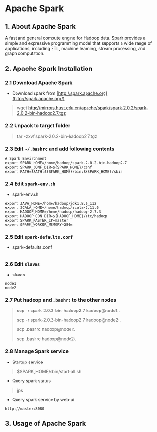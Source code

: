 # Apache Spark
## 1. About Apache Spark
A fast and general compute engine for Hadoop data. Spark provides a simple and expressive programming model that supports a wide range of applications, including ETL, machine learning, stream processing, and graph computation.


## 2. Apache Spark Installation
### 2.1 Download Apache Spark
* Download spark from [http://spark.apache.org](http://spark.apache.org/)
> wget http://mirrors.hust.edu.cn/apache/spark/spark-2.0.2/spark-2.0.2-bin-hadoop2.7.tgz

### 2.2 Unpack to target folder

> tar -zxvf spark-2.0.2-bin-hadoop2.7.tgz

### 2.3 Edit ```~/.bashrc``` and add following contents

```
# Spark Environment
export SPARK_HOME=/home/hadoop/spark-2.0.2-bin-hadoop2.7
export SPARK_CONF_DIR=${SPARK_HOME}/conf
export PATH=$PATH:${SPARK_HOME}/bin:${SPARK_HOME}/sbin
```

### 2.4 Edit ```spark-env.sh```
* spark-env.sh
```
export JAVA_HOME=/home/hadoop/jdk1.8.0_112
export SCALA_HOME=/home/hadoop/scala-2.11.8
export HADOOP_HOME=/home/hadoop/hadoop-2.7.3
export HADOOP_CON_DIR=${HADOOP_HOME}/etc/hadoop
export SPARK_MASTER_IP=master
export SPARK_WORKER_MEMORY=256m
```

### 2.5 Edit ```spark-defaults.conf```
* spark-defaults.conf
```

```

### 2.6 Edit ```slaves```
* slaves
```
node1
node2
```

### 2.7 Put hadoop and ```.bashrc``` to the other nodes

> scp -r spark-2.0.2-bin-hadoop2.7 hadoop@node1:.
>
> scp -r spark-2.0.2-bin-hadoop2.7 hadoop@node2:.
> 
> scp  .bashrc hadoop@node1:.
>
> scp  .bashrc hadoop@node2:.


### 2.8 Manage Spark service
* Startup service
> $SPARK_HOME/sbin/start-all.sh

* Query spark status
> jps

* Query spark service by web-ui

```
http://master:8080
```
## 3. Usage of Apache Spark

